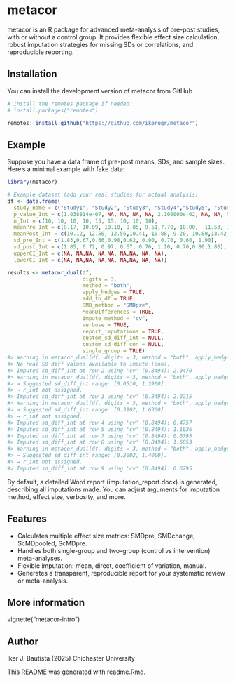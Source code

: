 
<!-- README.md is generated from README.Rmd. Please edit that file -->

# metacor

<!-- badges: start -->
<!-- badges: end -->

metacor is an R package for advanced meta-analysis of pre-post studies,
with or without a control group. It provides flexible effect size
calculation, robust imputation strategies for missing SDs or
correlations, and reproducible reporting.

## Installation

You can install the development version of metacor from GitHub

``` r
# Install the remotes package if needed:
# install.packages("remotes")

remotes::install_github("https://github.com/ikerugr/metacor")
```

## Example

Suppose you have a data frame of pre-post means, SDs, and sample sizes.
Here’s a minimal example with fake data:

``` r
library(metacor)

# Example dataset (add your real studies for actual analysis)
df <- data.frame(
  study_name = c("Study1", "Study2", "Study3", "Study4","Study5", "Study6", "Study7", "Study8", "Study9"),
  p_value_Int = c(1.038814e-07, NA, NA, NA, NA, 2.100000e-02, NA, NA, NA),
  n_Int = c(10, 10, 10, 10, 15, 15, 10, 10, 10),
  meanPre_Int = c(8.17, 10.09, 10.18, 9.85, 9.51,7.70, 10.00,  11.53, 11.20),
  meanPost_Int = c(10.12, 12.50, 12.56,10.41, 10.88, 9.20, 10.80,13.42,12.00),
  sd_pre_Int = c(1.83,0.67,0.66,0.90,0.62, 0.90, 0.70, 0.60, 1.90),
  sd_post_Int = c(1.85, 0.72, 0.97, 0.67, 0.76, 1.10, 0.70,0.80,1.80),
  upperCI_Int = c(NA, NA,NA, NA,NA, NA,NA, NA, NA),
  lowerCI_Int = c(NA, NA,NA, NA,NA, NA,NA, NA, NA))

results <- metacor_dual(df,
                        digits = 3,
                        method = "both",
                        apply_hedges = TRUE,
                        add_to_df = TRUE,
                        SMD_method = "SMDpre",
                        MeanDifferences = TRUE,
                        impute_method = "cv",
                        verbose = TRUE,
                        report_imputations = TRUE,
                        custom_sd_diff_int = NULL,
                        custom_sd_diff_con = NULL,
                        single_group = TRUE)
#> Warning in metacor_dual(df, digits = 3, method = "both", apply_hedges = TRUE, :
#> No real SD diff values available to impute (con).
#> Imputed sd_diff_int at row 2 using 'cv' (0.8494): 2.0470
#> Warning in metacor_dual(df, digits = 3, method = "both", apply_hedges = TRUE, : Row 2: Imputed sd_diff_int = 2.0470 gives r_int = -3.3405 (outside [-0.9999, 0.9999]).
#> → Suggested sd_diff_int range: [0.0510, 1.3900].
#> → r_int not assigned.
#> Imputed sd_diff_int at row 3 using 'cv' (0.8494): 2.0215
#> Warning in metacor_dual(df, digits = 3, method = "both", apply_hedges = TRUE, : Row 3: Imputed sd_diff_int = 2.0215 gives r_int = -2.1166 (outside [-0.9999, 0.9999]).
#> → Suggested sd_diff_int range: [0.3102, 1.6300].
#> → r_int not assigned.
#> Imputed sd_diff_int at row 4 using 'cv' (0.8494): 0.4757
#> Imputed sd_diff_int at row 5 using 'cv' (0.8494): 1.1636
#> Imputed sd_diff_int at row 7 using 'cv' (0.8494): 0.6795
#> Imputed sd_diff_int at row 8 using 'cv' (0.8494): 1.6053
#> Warning in metacor_dual(df, digits = 3, method = "both", apply_hedges = TRUE, : Row 8: Imputed sd_diff_int = 1.6053 gives r_int = -1.6428 (outside [-0.9999, 0.9999]).
#> → Suggested sd_diff_int range: [0.2002, 1.4000].
#> → r_int not assigned.
#> Imputed sd_diff_int at row 9 using 'cv' (0.8494): 0.6795
```

By default, a detailed Word report (imputation_report.docx) is
generated, describing all imputations made. You can adjust arguments for
imputation method, effect size, verbosity, and more.

## Features

- Calculates multiple effect size metrics: SMDpre, SMDchange,
  ScMDpooled, ScMDpre.
- Handles both single-group and two-group (control vs intervention)
  meta-analyses.
- Flexible imputation: mean, direct, coefficient of variation, manual.
- Generates a transparent, reproducible report for your systematic
  review or meta-analysis.

## More information

vignette(“metacor-intro”)

## Author

Iker J. Bautista (2025) Chichester University

This README was generated with readme.Rmd.
